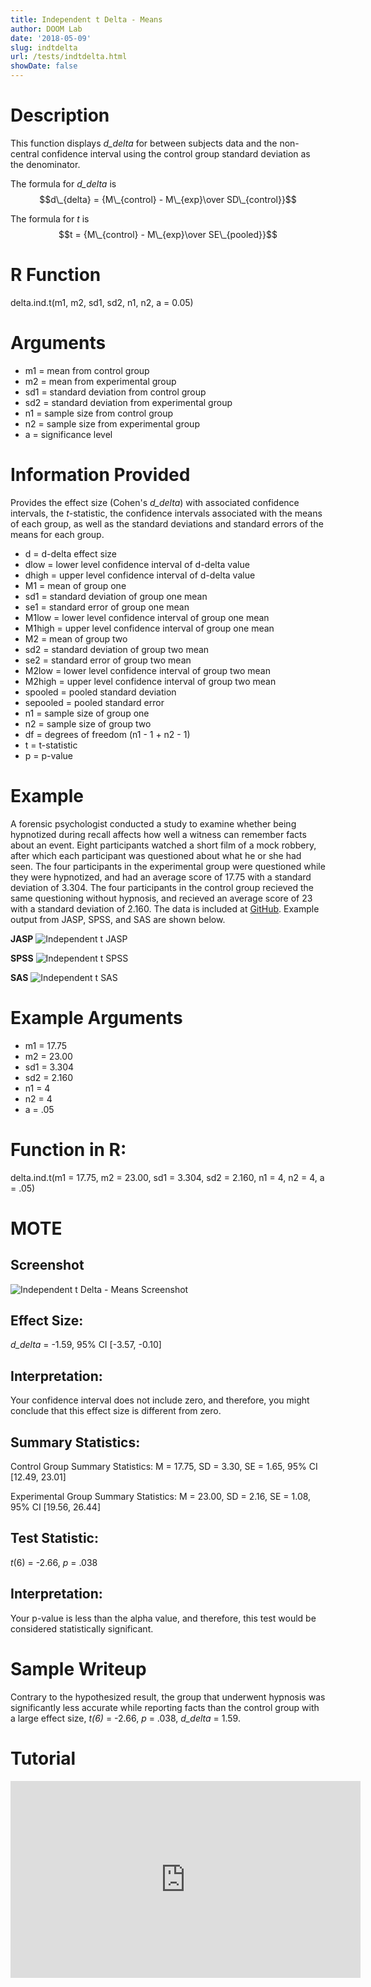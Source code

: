 ```yaml
---
title: Independent t Delta - Means
author: DOOM Lab
date: '2018-05-09'
slug: indtdelta
url: /tests/indtdelta.html
showDate: false
---
```


<script src="//yihui.name/js/math-code.js"></script>
<script async
src="//cdn.bootcss.com/mathjax/2.7.1/MathJax.js?config=TeX-MML-AM_CHTML">
</script>

# Description   

This function displays *d_delta* for between subjects data and the non-central confidence interval using the control group standard deviation as the denominator.

The formula for *d_delta* is $$d\_{delta} = {M\_{control} - M\_{exp}\over SD\_{control}}$$

The formula for *t* is $$t = {M\_{control} - M\_{exp}\over SE\_{pooled}}$$

# R Function

delta.ind.t(m1, m2, sd1, sd2, n1, n2, a = 0.05)

# Arguments 

+ m1 = mean from control group
+ m2 = mean from experimental group
+ sd1	= standard deviation from control group
+ sd2	= standard deviation from experimental group
+ n1	= sample size from control group
+ n2 = sample size from experimental group
+ a	= significance level

# Information Provided

Provides the effect size (Cohen's *d_delta*) with associated confidence intervals, the *t*-statistic, the confidence intervals associated with the means of each group, as well as the standard deviations and standard errors of the means for each group.

+ d	= d-delta effect size
+ dlow = lower level confidence interval of d-delta value
+ dhigh	= upper level confidence interval of d-delta value
+ M1 = mean of group one
+ sd1 = standard deviation of group one mean
+ se1	= standard error of group one mean
+ M1low	= lower level confidence interval of group one mean
+ M1high = upper level confidence interval of group one mean
+ M2 = mean of group two
+ sd2	= standard deviation of group two mean
+ se2	= standard error of group two mean
+ M2low	= lower level confidence interval of group two mean
+ M2high = upper level confidence interval of group two mean
+ spooled	= pooled standard deviation
+ sepooled = pooled standard error
+ n1 = sample size of group one
+ n2 = sample size of group two
+ df = degrees of freedom (n1 - 1 + n2 - 1)
+ t = t-statistic
+ p	= p-value

# Example  

A forensic psychologist conducted a study to examine whether being hypnotized during recall affects how well a witness can remember facts about an event. Eight participants watched a short film of a mock robbery, after which each participant was questioned about what he or she had seen. The four participants in the experimental group were questioned while they were hypnotized, and had an average score of 17.75 with a standard deviation of 3.304. The four participants in the control group recieved the same questioning without hypnosis, and recieved an average score of 23 with a standard deviation of 2.160. The data is included at [GitHub](https://github.com/doomlab/shiny-server/tree/master/MOTE/examples). Example output from JASP, SPSS, and SAS are shown below.

**JASP**
![Independent t JASP](https://raw.githubusercontent.com/doomlab/shiny-server/master/MOTE/examples/independent%20t%20JASP.png)

**SPSS**
![Independent t SPSS](https://raw.githubusercontent.com/doomlab/shiny-server/master/MOTE/examples/independent%20t%20SPSS.png)

**SAS**
![Independent t SAS](https://raw.githubusercontent.com/doomlab/shiny-server/master/MOTE/examples/independent%20t%20SAS.PNG)

# Example Arguments

+ m1 = 17.75
+ m2 = 23.00
+ sd1	= 3.304
+ sd2	= 2.160
+ n1	= 4
+ n2 = 4
+ a	= .05

# Function in R: 

delta.ind.t(m1 = 17.75, m2 = 23.00, sd1 = 3.304, sd2 = 2.160, n1 = 4, n2 = 4, a = .05)

# MOTE

## Screenshot

![Independent t Delta - Means Screenshot](../images/indtdeltameans.jpg)

## Effect Size:

*d_delta* = -1.59, 95% CI [-3.57, -0.10]

## Interpretation: 

Your confidence interval does not include zero, and therefore, you might conclude that this effect size is different from zero.

## Summary Statistics: 

Control Group Summary Statistics: M = 17.75, SD = 3.30, SE = 1.65, 95% CI [12.49, 23.01]

Experimental Group Summary Statistics: M = 23.00, SD = 2.16, SE = 1.08, 95% CI [19.56, 26.44]

## Test Statistic: 

*t*(6) = -2.66, *p* = .038

## Interpretation: 

Your p-value is less than the alpha value, and therefore, this test would be considered statistically significant.

# Sample Writeup

Contrary to the hypothesized result, the group that underwent hypnosis was significantly less accurate while reporting facts than the control group with a large effect size, *t(6)* = -2.66, *p* = .038, *d_delta* = 1.59.

# Tutorial

<iframe width="560" height="315" src="https://www.youtube.com/embed/kH3UOoFh9Ng" frameborder="0" allow="autoplay; encrypted-media" allowfullscreen></iframe>
